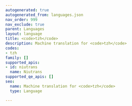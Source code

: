 ```yaml
---
autogenerated: true
autogenerated_from: languages.json
nav_order: 999
nav_exclude: true
parent: Languages
layout: language
title: <code>tzh</code>
description: Machine translation for <code>tzh</code>
codes:
- tzh
family: []
supported_apis:
- id: niutrans
  name: Niutrans
supported_qe_apis: []
seo:
  name: Machine translation for <code>tzh</code>
  type: Language

---
```


